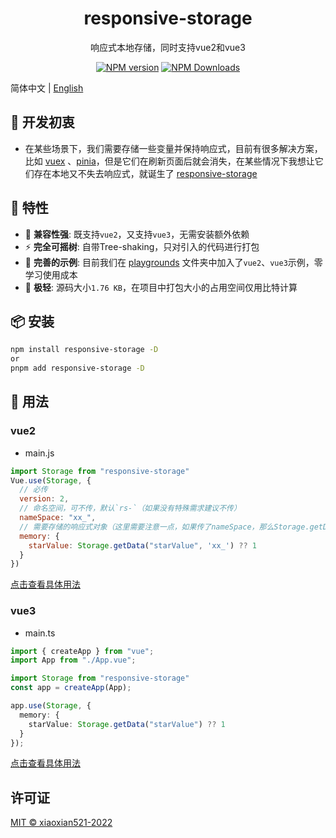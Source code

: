 <h1 align="center">responsive-storage</h1>
<p align="center">响应式本地存储，同时支持vue2和vue3</p>

<p align="center">
<a href="https://www.npmjs.com/package/responsive-storage" target="__blank"><img src="https://img.shields.io/npm/v/responsive-storage?color=a1b858&label=" alt="NPM version"></a>
<a href="https://www.npmjs.com/package/responsive-storage" target="__blank"><img alt="NPM Downloads" src="https://img.shields.io/npm/dm/responsive-storage?color=50a36f&label="></a>
</p>

简体中文 | [English](./README.md)  

## 🤔 开发初衷

- 在某些场景下，我们需要存储一些变量并保持响应式，目前有很多解决方案，比如 [vuex](https://vuex.vuejs.org) 、[pinia](https://pinia.vuejs.org)，但是它们在刷新页面后就会消失，在某些情况下我想让它们存在本地又不失去响应式，就诞生了 [responsive-storage](https://github.com/xiaoxian521/responsive-storage)

## 🚀 特性

- 🦾 **兼容性强**: 既支持`vue2`，又支持`vue3`，无需安装额外依赖
- ⚡ **完全可摇树**: 自带Tree-shaking，只对引入的代码进行打包
- 🧪 **完善的示例**: 目前我们在 [playgrounds](https://github.com/xiaoxian521/responsive-storage/tree/main/playgrounds) 文件夹中加入了`vue2`、`vue3`示例，零学习使用成本
- 🕋 **极轻**: 源码大小`1.76 KB`，在项目中打包大小的占用空间仅用比特计算

## 📦 安装

```bash
npm install responsive-storage -D
or 
pnpm add responsive-storage -D
```

## 🦄 用法

### vue2

- main.js
```js
import Storage from "responsive-storage"
Vue.use(Storage, {
  // 必传
  version: 2, 
  // 命名空间，可不传，默认`rs-`（如果没有特殊需求建议不传）
  nameSpace: "xx_", 
  // 需要存储的响应式对象（这里需要注意一点，如果传了nameSpace，那么Storage.getData方法的第二个参数必传且和nameSpace的值保持一致，如果不传nameSpace的话，Storage.getData方法的第二个参数可不传） 
  memory: {
    starValue: Storage.getData("starValue", 'xx_') ?? 1
  }
})
```

[点击查看具体用法](https://github.com/xiaoxian521/responsive-storage/tree/main/playgrounds/vue2) 

### vue3

- main.ts

```ts
import { createApp } from "vue";
import App from "./App.vue";

import Storage from "responsive-storage"
const app = createApp(App);

app.use(Storage, {
  memory: {
    starValue: Storage.getData("starValue") ?? 1
  }
});
```

[点击查看具体用法](https://github.com/xiaoxian521/responsive-storage/tree/main/playgrounds/vue3)

## 许可证

[MIT © xiaoxian521-2022](./LICENSE)